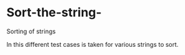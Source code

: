 # Sort-the-string-
Sorting of strings

In this different test cases is taken for various strings to sort.
